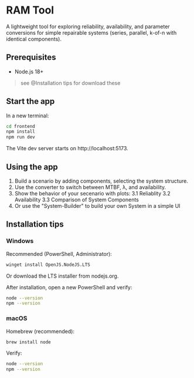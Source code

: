 # RAM Tool

A lightweight tool for exploring reliability, availability, and parameter conversions for simple repairable systems (series, parallel, k-of-n with identical components).

## Prerequisites

- Node.js 18+
>  see @Installation tips for download these

## Start the app
In a new terminal:

```bash
cd frontend
npm install
npm run dev
```

The Vite dev server starts on http://localhost:5173.

## Using the app
1. Build a scenario by adding components, selecting the system structure.
2. Use the converter to switch between MTBF, λ, and availability.
3. Show the behavior of your secenario with plots:
    3.1 Reliablity 
    3.2 Availability 
    3.3 Comparison of System Components
4. Or use the "System-Builder" to build your own System in a simple UI


## Installation tips

### Windows

Recommended (PowerShell, Administrator):
```bash
winget install OpenJS.NodeJS.LTS
```
Or download the LTS installer from nodejs.org.


After installation, open a new PowerShell and verify:
```bash
node --version
npm --version
```
### macOS

Homebrew (recommended):
```bash
brew install node
```
Verify:
```bash
node --version
npm --version
```

